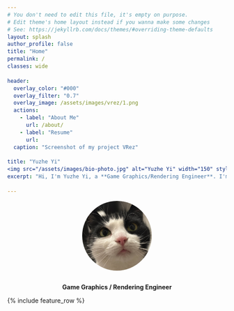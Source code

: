 ```yaml
---
# You don't need to edit this file, it's empty on purpose.
# Edit theme's home layout instead if you wanna make some changes
# See: https://jekyllrb.com/docs/themes/#overriding-theme-defaults
layout: splash
author_profile: false
title: "Home"
permalink: / 
classes: wide

header:
  overlay_color: "#000"
  overlay_filter: "0.7"
  overlay_image: /assets/images/vrez/1.png
  actions:
    - label: "About Me"
      url: /about/
    - label: "Resume"
      url:
  caption: "Screenshot of my project VRez"

title: "Yuzhe Yi"
<img src="/assets/images/bio-photo.jpg" alt="Yuzhe Yi" width="150" style="border-radius: 50%; margin-bottom: 1rem;">
excerpt: "Hi, I'm Yuzhe Yi, a **Game Graphics/Rendering Engineer**. I'm currently pursuing my Master's degree in Computing Science at University of Alberta."

---
```


<p align="center">
  <img src="/assets/images/bio-photo.jpg" alt="Yuzhe Yi" width="160" style="border-radius:50%;margin-bottom:0.75rem;">
</p>

<p align="center"><b>Game Graphics / Rendering Engineer</b></p>

{% include feature_row %}